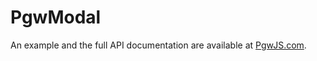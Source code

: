 PgwModal
========

An example and the full API documentation are available at [PgwJS.com](http://pgwjs.com/pgwmodal/).
